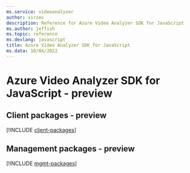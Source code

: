 ```yaml
---
ms.service: videoanalyzer
author: xirzec
description: Reference for Azure Video Analyzer SDK for JavaScript
ms.author: jeffish
ms.topic: reference
ms.devlang: javascript
title: Azure Video Analyzer SDK for JavaScript
ms.data: 10/04/2022
---
```

# Azure Video Analyzer SDK for JavaScript - preview

## Client packages - preview
[!INCLUDE [client-packages](video-analyzer-client-index.md)]
## Management packages - preview
[!INCLUDE [mgmt-packages](video-analyzer-mgmt-index.md)]